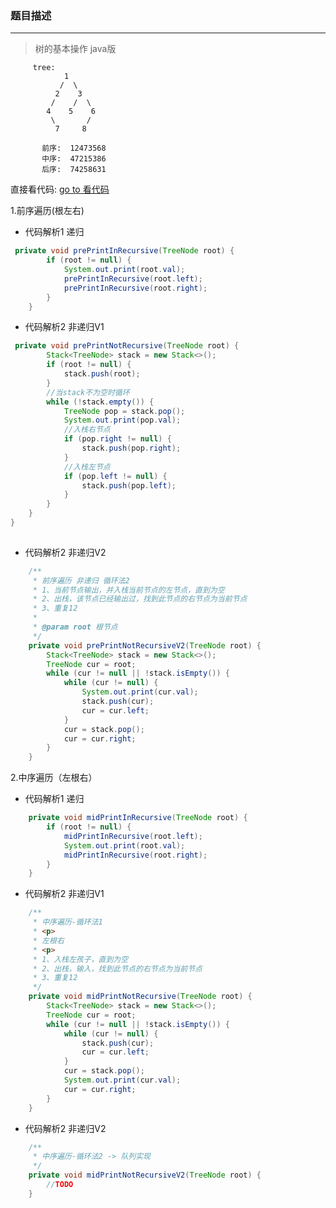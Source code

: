 ### 题目描述
---
> 树的基本操作 java版
>

         tree:
                1
               /  \
              2    3
             /    /  \
            4    5    6
             \       /
              7     8

           前序:  12473568
           中序:  47215386
           后序:  74258631
         

直接看代码:   [go to 看代码](OperateTree.java)

1.前序遍历(根左右)
 
* 代码解析1 递归

```java
 private void prePrintInRecursive(TreeNode root) {
        if (root != null) {
            System.out.print(root.val);
            prePrintInRecursive(root.left);
            prePrintInRecursive(root.right);
        }
    }
```

* 代码解析2 非递归V1

```java
 private void prePrintNotRecursive(TreeNode root) {
        Stack<TreeNode> stack = new Stack<>();
        if (root != null) {
            stack.push(root);
        }
        //当stack不为空时循环
        while (!stack.empty()) {
            TreeNode pop = stack.pop();
            System.out.print(pop.val);
            //入栈右节点
            if (pop.right != null) {
                stack.push(pop.right);
            }
            //入栈左节点
            if (pop.left != null) {
                stack.push(pop.left);
            }
        }
    }
}
   
```
* 代码解析2 非递归V2

```java
    /**
     * 前序遍历 非递归 循环法2
     * 1、当前节点输出，并入栈当前节点的左节点，直到为空
     * 2、出栈，该节点已经输出过，找到此节点的右节点为当前节点
     * 3、重复12
     *
     * @param root 根节点
     */
    private void prePrintNotRecursiveV2(TreeNode root) {
        Stack<TreeNode> stack = new Stack<>();
        TreeNode cur = root;
        while (cur != null || !stack.isEmpty()) {
            while (cur != null) {
                System.out.print(cur.val);
                stack.push(cur);
                cur = cur.left;
            }
            cur = stack.pop();
            cur = cur.right;
        }
    }
```


2.中序遍历（左根右）
 
* 代码解析1 递归

```java
    private void midPrintInRecursive(TreeNode root) {
        if (root != null) {
            midPrintInRecursive(root.left);
            System.out.print(root.val);
            midPrintInRecursive(root.right);
        }
    }
```

* 代码解析2 非递归V1

```java
    /**
     * 中序遍历-循环法1
     * <p>
     * 左根右
     * <p>
     * 1、入栈左孩子，直到为空
     * 2、出栈，输入，找到此节点的右节点为当前节点
     * 3、重复12
     */
    private void midPrintNotRecursive(TreeNode root) {
        Stack<TreeNode> stack = new Stack<>();
        TreeNode cur = root;
        while (cur != null || !stack.isEmpty()) {
            while (cur != null) {
                stack.push(cur);
                cur = cur.left;
            }
            cur = stack.pop();
            System.out.print(cur.val);
            cur = cur.right;
        }
    }
```

* 代码解析2 非递归V2

```java
    /**
     * 中序遍历-循环法2 -> 队列实现
     */
    private void midPrintNotRecursiveV2(TreeNode root) {
        //TODO
    }
```

